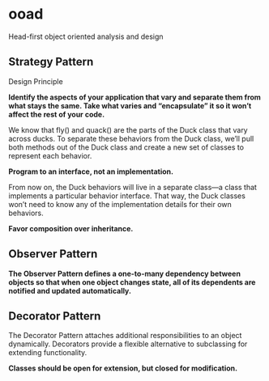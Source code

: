# ooad
Head-first object oriented analysis and design

## Strategy Pattern
Design Principle

**Identify the aspects of your application that vary and separate
them from what stays the same.
Take what varies and “encapsulate” it so it
won’t affect the rest of your code.**

We know that fly() and quack() are the parts of the Duck class that vary across ducks.
To separate these behaviors from the Duck class, we’ll pull both methods out of the Duck class and create a new set of classes to represent each behavior.

**Program to an interface, not an implementation.**

From now on, the Duck behaviors will live in a separate class—a class that implements a particular behavior interface. That way, the Duck classes won’t need
to know any of the implementation details for their own behaviors.

**Favor composition over inheritance.**

## Observer Pattern
**The Observer Pattern defines a one-to-many dependency between objects so that when one object changes state, all of its dependents are notified and updated automatically.**

## Decorator Pattern

The Decorator Pattern attaches additional responsibilities to an object dynamically. Decorators provide a flexible alternative to subclassing for extending functionality.

**Classes should be open
for extension, but closed for modification.**



